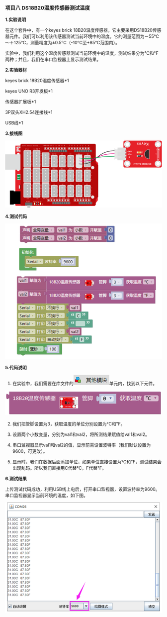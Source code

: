 ### 项目八 DS18B20温度传感器测试温度

**1.实验说明**

在这个套件中，有一个keyes brick 18B20温度传感器，它主要采用DS18B20传感器元件。我们可以利用该传感器测试当前环境中的温度。它的测量范围为－55℃～＋125℃，测量精度为±0.5℃（-10℃至+85℃范围内）。

实验中，我们利用这个温度传感器测试当前环境中的温度，测试结果分为℃和℉两种；并且，我们在串口监视器上显示测试结果。

**2.实验器材**

keyes brick 18B20温度传感器\*1

keyes UNO R3开发板\*1

传感器扩展板\*1

3P双头XH2.54连接线\*1

USB线\*1

**3.接线图**

![](media/image-20251015141854201.png)

**4.测试代码**

![](media/image-20251016113751097.png)

**5.代码说明**

1. 在实验中，我们需要在库文件的![](media/image-20251016112223138.png)单元内，找到以下元件。

![](media/image-20251015142052306.png)

2. 我们把管脚设置为3，获取温度的单位分别设置为℃和℉。

3. 设置两个小数变量，分别为val1和val2，将所测结果赋值给val1和val2。

4. 串口监视器显示val1和val2的值，显示前需设置波特率（我们默认设置为9600，可更改）。

5. 显示时，我们在数据后面添加单位，如果单位直接设置为℃和℉，测试结果会出现乱码。所以我们直接用C代替℃，F代替℉。

**6.测试结果**

上传测试代码成功，利用USB线上电后，打开串口监视器，设置波特率为9600。串口监视器显示当前环境的温度，如下图。

![](media/image-20251015142227856.png)

